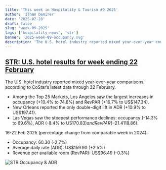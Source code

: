 ```yaml
---
title: 'This week in Hospitality & Tourism #9 2025'
author: 'Ilhan Demirer'
date: '2025-02-28'
draft: false
slug: 'week-09-2025'
tags: ['hospitality-news', 'str']
banner: '2025-week-09-occupancy.svg'
description: 'The U.S. hotel industry reported mixed year-over-year comparisons, according to CoStar’s latest data through 22 February.'
---
```


## [STR: U.S. hotel results for week ending 22 February](https://str.com/press-release/us-hotel-results-week-ending-22-february)

The U.S. hotel industry reported mixed year-over-year comparisons, according to CoStar’s latest data through 22 February.

- Among the Top 25 Markets, Los Angeles saw the largest increases in occupancy (+10.4% to 74.8%) and RevPAR (+16.7% to US$147.34).
- New Orleans reported the only double-digit lift in ADR (+10.9% to US$197.41).
- Las Vegas saw the steepest performance declines: occupancy (-14.3% to 69.6%), ADR (-8.4% to US$170.83) and RevPAR (-21.4% to US$118.86).

16-22 Feb 2025 (percentage change from comparable week in 2024):

- Occupancy: 60.30 (-2.7%)
- Average daily rate (ADR): US$159.90 (+2.5%)
- Revenue per available room (RevPAR): US$96.49 (-0.3%)

![STR Occupancy & ADR](/images/blogimages/2025-week-09-occupancy.svg)
